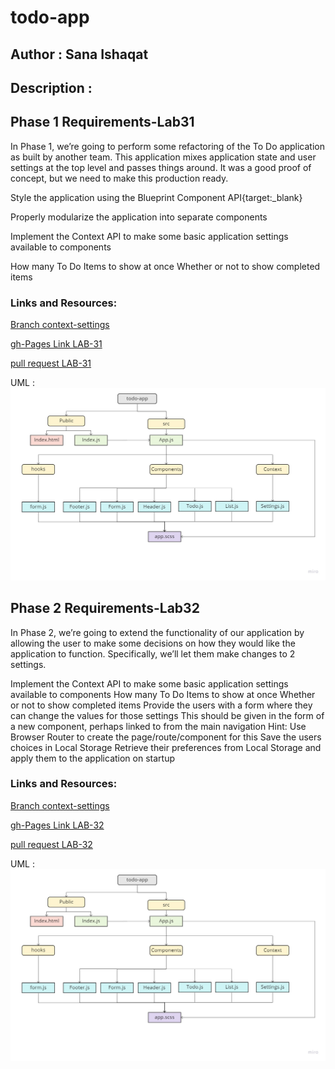# todo-app

## Author : Sana Ishaqat

## Description :
## Phase 1 Requirements-Lab31

In Phase 1, we’re going to perform some refactoring of the To Do application as built by another team. This application mixes application state and user settings at the top level and passes things around. It was a good proof of concept, but we need to make this production ready.

Style the application using the Blueprint Component API{target:_blank}

Properly modularize the application into separate components

Implement the Context API to make some basic application settings available to components

How many To Do Items to show at once
Whether or not to show completed items
### Links and Resources:

[Branch context-settings](https://github.com/SanaIshaqat/todo-app/context-settings)

[gh-Pages Link LAB-31](https://sanaishaqat.github.io/todo-app/)

[pull request LAB-31](https://github.com/SanaIshaqat/todo-app/pull/1)

UML :
![UML31](UML31.jpg)

## Phase 2 Requirements-Lab32
In Phase 2, we’re going to extend the functionality of our application by allowing the user to make some decisions on how they would like the application to function. Specifically, we’ll let them make changes to 2 settings.

Implement the Context API to make some basic application settings available to components
How many To Do Items to show at once
Whether or not to show completed items
Provide the users with a form where they can change the values for those settings
This should be given in the form of a new component, perhaps linked to from the main navigation
Hint: Use Browser Router to create the page/route/component for this
Save the users choices in Local Storage
Retrieve their preferences from Local Storage and apply them to the application on startup

### Links and Resources:

[Branch context-settings](https://github.com/SanaIshaqat/todo-app/context-methods)

[gh-Pages Link LAB-32](https://sanaishaqat.github.io/todo-app/)

[pull request LAB-32](https://github.com/SanaIshaqat/todo-app/pull/2)

UML :
![UML31](UML31.jpg)